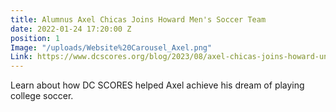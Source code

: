 ```yaml
---
title: Alumnus Axel Chicas Joins Howard Men's Soccer Team
date: 2022-01-24 17:20:00 Z
position: 1
Image: "/uploads/Website%20Carousel_Axel.png"
Link: https://www.dcscores.org/blog/2023/08/axel-chicas-joins-howard-university-soccer-program
---
```


Learn about how DC SCORES helped Axel achieve his dream of playing college soccer. 